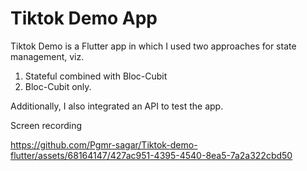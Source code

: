 # Tiktok Demo App

Tiktok Demo is a Flutter app in which I used two approaches for state management, viz.
1. Stateful combined with Bloc-Cubit
2. Bloc-Cubit only.

Additionally, I also integrated an API to test the app.

Screen recording

https://github.com/Pgmr-sagar/Tiktok-demo-flutter/assets/68164147/427ac951-4395-4540-8ea5-7a2a322cbd50

